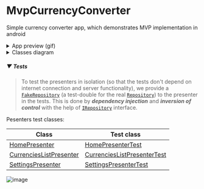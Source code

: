 # MvpCurrencyConverter
Simple currency converter app, which demonstrates MVP implementation in android

<details>
  <summary>App preview (gif)</summary>
 

![Screen-Recording-20200531-195807](https://user-images.githubusercontent.com/32682273/83385760-7810c700-a3f2-11ea-97cf-15d991549d37.gif)

</details>

<details>
  <summary>Classes diagram</summary>
  
> - [Activity](https://github.com/s95ammar/MvpCurrencyConverter/tree/master/app/src/main/java/com/s95ammar/mvpcurrencyconverter/ui/activity)
> - [Base](https://github.com/s95ammar/MvpCurrencyConverter/tree/master/app/src/main/java/com/s95ammar/mvpcurrencyconverter/ui/base)

> - [Home](https://github.com/s95ammar/MvpCurrencyConverter/tree/master/app/src/main/java/com/s95ammar/mvpcurrencyconverter/ui/home)
> - [Currencies List](https://github.com/s95ammar/MvpCurrencyConverter/tree/master/app/src/main/java/com/s95ammar/mvpcurrencyconverter/ui/currencieslist)
> - [Settings](https://github.com/s95ammar/MvpCurrencyConverter/tree/master/app/src/main/java/com/s95ammar/mvpcurrencyconverter/ui/settings)

![Untitled Diagram](https://user-images.githubusercontent.com/32682273/83918719-fcac6e00-a781-11ea-8eae-c61cb74c4923.png)

</details>

##### ▼ Tests

> To test the presenters in isolation (so that the tests don't depend on internet connection and server functionality), we provide a [`FakeRepository`](https://github.com/s95ammar/MvpCurrencyConverter/blob/master/app/src/test/java/com/s95ammar/mvpcurrencyconverter/model/FakeRepository.kt) (a test-double for the real [`Repository`](https://github.com/s95ammar/MvpCurrencyConverter/blob/master/app/src/main/java/com/s95ammar/mvpcurrencyconverter/model/Repository.kt)) to the presenter in the tests. This is done by __*dependency injection*__ and __*inversion of control*__ with the help of [`IRepository`](https://github.com/s95ammar/MvpCurrencyConverter/blob/master/app/src/main/java/com/s95ammar/mvpcurrencyconverter/model/IRepository.kt) interface.

Pesenters test classes:

Class | Test class
------------ | -------------
[HomePresenter](https://github.com/s95ammar/MvpCurrencyConverter/blob/master/app/src/main/java/com/s95ammar/mvpcurrencyconverter/ui/home/HomePresenter.kt) | [HomePresenterTest](https://github.com/s95ammar/MvpCurrencyConverter/blob/master/app/src/test/java/com/s95ammar/mvpcurrencyconverter/ui/home/HomePresenterTest.kt)
[CurrenciesListPresenter](https://github.com/s95ammar/MvpCurrencyConverter/blob/master/app/src/main/java/com/s95ammar/mvpcurrencyconverter/ui/currencieslist/CurrenciesListPresenter.kt) | [CurrenciesListPresenterTest](https://github.com/s95ammar/MvpCurrencyConverter/blob/master/app/src/test/java/com/s95ammar/mvpcurrencyconverter/ui/currencieslist/CurrenciesListPresenterTest.kt)
[SettingsPresenter](https://github.com/s95ammar/MvpCurrencyConverter/blob/master/app/src/main/java/com/s95ammar/mvpcurrencyconverter/ui/settings/SettingsPresenter.kt) | [SettingsPresenterTest](https://github.com/s95ammar/MvpCurrencyConverter/blob/master/app/src/test/java/com/s95ammar/mvpcurrencyconverter/ui/settings/SettingsPresenterTest.kt)

![image](https://user-images.githubusercontent.com/32682273/83919227-d0452180-a782-11ea-9c39-7dcded57e70b.png)


